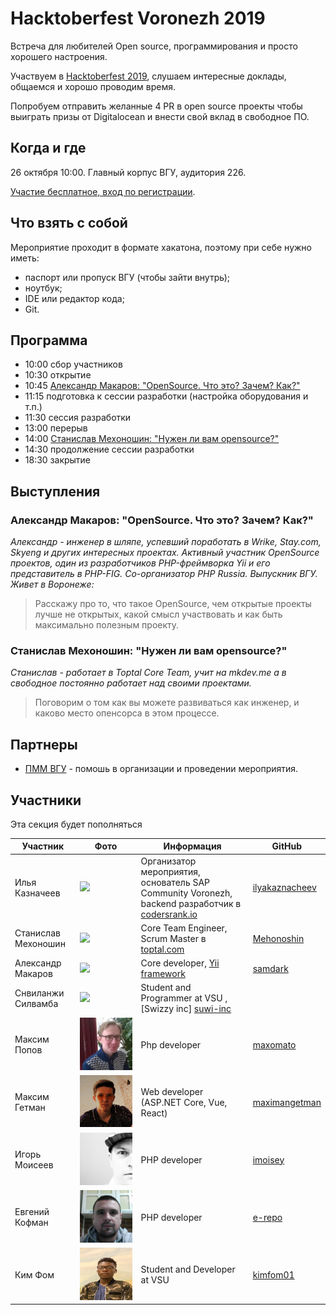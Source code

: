 # Hacktoberfest Voronezh 2019

Встреча для любителей Open source, программирования и просто хорошего настроения.

Участвуем в [Hacktoberfest 2019](https://hacktoberfest.digitalocean.com/), слушаем интересные доклады, общаемся и хорошо проводим время. 

Попробуем отправить желанные 4 PR в open source проекты чтобы выиграть призы от Digitalocean и внести свой вклад в свободное ПО.

## Когда и где

26 октября 10:00. Главный корпус ВГУ, аудитория 226.

[Участие бесплатное, вход по регистрации](https://sapcommunityvrn.timepad.ru/event/1083374/).

## Что взять с собой

Мероприятие проходит в формате хакатона, поэтому при себе нужно иметь:

- паспорт или пропуск ВГУ (чтобы зайти внутрь);
- ноутбук;
- IDE или редактор кода;
- Git.

## Программа

- 10:00 сбор участников
- 10:30 открытие
- 10:45 [Александр Макаров: "OpenSource. Что это? Зачем? Как?"](#александр-макаров-opensource-что-это-зачем-как)
- 11:15 подготовка к сессии разработки (настройка оборудования и т.п.)
- 11:30 сессия разработки
- 13:00 перерыв
- 14:00 [Станислав Мехоношин: "Нужен ли вам opensource?"](#станислав-мехоношин-нужен-ли-вам-opensource) 
- 14:30 продолжение сессии разработки
- 18:30 закрытие

## Выступления

### Александр Макаров: "OpenSource. Что это? Зачем? Как?"

_Александр - инженер в шляпе, успевший поработать в Wrike, Stay.com, Skyeng и других интересных проектах. Активный участник OpenSource проектов, один из разработчиков PHP-фреймворка Yii и его представитель в PHP-FIG. Со-организатор PHP Russia. Выпускник ВГУ. Живет в Воронеже:_

> Расскажу про то, что такое OpenSource, чем открытые проекты лучше не открытых, какой смысл участвовать и как быть максимально полезным проекту.

### Станислав Мехоношин: "Нужен ли вам opensource?" 

_Станислав - работает в Toptal Core Team, учит на mkdev.me а в свободное постоянно работает над своими проектами._

> Поговорим о том как вы можете развиваться как инженер, и каково место опенсорса в этом процессе.

## Партнеры

- [ПММ ВГУ](http://www.amm.vsu.ru/) - помошь в организации и проведении мероприятия.

## Участники

Эта секция будет пополняться

| Участник | Фото | Информация | GitHub |
| --- | --- | --- | --- |
| Илья Казначеев | ![](/images/ilya-kaznacheev.jpg) | Организатор мероприятия, основатель SAP Community Voronezh, backend разработчик в [codersrank.io](http://codersrank.io) | [ilyakaznacheev](https://github.com/ilyakaznacheev) |
| Станислав Мехоношин | ![](/images/stanislav-mekhonoshin.jpg) | Core Team Engineer, Scrum Master в [toptal.com](http://toptal.com) | [Mehonoshin](https://github.com/Mehonoshin) |
| Александр Макаров | ![](/images/aleksandr-makarov.jpg) | Core developer, [Yii framework](https://www.yiiframework.com/) | [samdark](https://github.com/samdark) |
| Снвиланжи Силвамба | ![](/images/suwilanji-silwamba.jpg) | Student and Programmer at VSU , [Swizzy inc] [suwi-inc](https://github.com/suwi-inc) |
| Максим Попов | ![](/images/maxim-popov.jpg) | Php developer | [maxomato](https://github.com/maxomato) |
| Максим Гетман | ![](/images/max-getman.png) | Web developer (ASP.NET Core, Vue, React) | [maximangetman](https://github.com/maximangetman) |
| Игорь Моисеев | ![](/images/igor-moiseev.jpeg) | PHP developer | [imoisey](https://github.com/imoisey) |
| Евгений Кофман | ![](/images/evgeni-kofman.jpg) | РНР developer | [e-repo](https://github.com/e-repo) |
| Ким Фом | ![](/images/kim-fom.jpg) | Student and Developer at VSU  | [kimfom01](https://github.com/kimfom01) |
